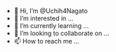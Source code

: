 - 👋 Hi, I’m @Uchih4Nagato
- 👀 I’m interested in ...
- 🌱 I’m currently learning ...
- 💞️ I’m looking to collaborate on ...
- 📫 How to reach me ...

<!---
Uchih4Nagato/Uchih4Nagato is a ✨ special ✨ repository because its `README.md` (this file) appears on your GitHub profile.
You can click the Preview link to take a look at your changes.
--->

